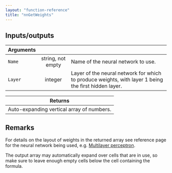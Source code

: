 ```yaml
---
layout: "function-reference"
title: "nnGetWeights"
---
```


## Inputs/outputs

| Arguments   | | |
|-|:-:|---|
| `Name`  | string, not empty  | Name of the neural network to use.  |
| `Layer` | integer | Layer of the neural network for which to produce weights, with layer 1 being the first hidden layer. |

| Returns   |
|-----------|
| Auto-expanding vertical array of numbers. |

## Remarks

For details on the layout of weights in the returned array see reference page for the neural network being used, e.g. [Multilayer perceptron](MultilayerPerceptron.html).

The output array may automatically expand over cells that are in use, so make sure to leave enough empty cells below the cell containing the formula.